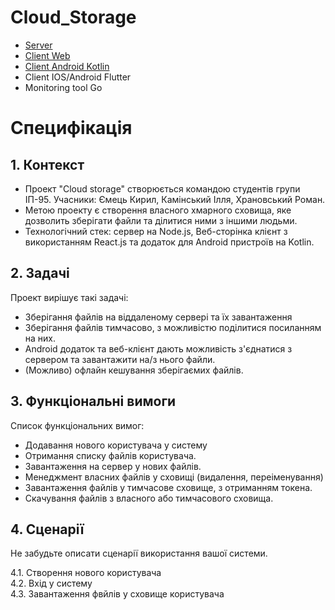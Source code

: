 # Cloud_Storage
* [Server](https://github.com/AliusDieMorietur/https://github.com/AliusDieMorietur/node_cloud_server)
* [Client Web](https://github.com/AliusDieMorietur/react_cloud_client_web)
* [Client Android Kotlin](https://github.com/AliusDieMorietur/https://github.com/AliusDieMorietur/Client_Android)
* Client IOS/Android Flutter
* Monitoring tool Go

# Специфікація
## 1. Контекст
- Проект "Cloud storage" створюється командою студентів групи ІП-95. Учасники: Ємець Кирил, Камінський Ілля, Храновський Роман.
- Метою проекту є створення власного хмарного сховища, яке дозволить зберігати файли та ділитися ними з іншими людьми. 
- Технологічний стек: сервер на Node.js, Веб-сторінка клієнт з використанням React.js та додаток для Android пристроїв на Kotlin.

## 2. Задачі
Проект вирішує такі задачі:
- Зберігання файлів на віддаленому сервері та їх завантаження 
- Зберігання файлів тимчасово, з можливістю поділитися посиланням на них.
- Android додаток та веб-клієнт дають можливість з'єднатися з сервером та завантажити на/з нього файли.
- (Можливо) офлайн кешування зберігаємих файлів.

## 3. Функціональні вимоги
Список функціональних вимог:
- Додавання нового користувача у систему
- Отримання списку файлів користувача.
- Завантаження на сервер у нових файлів.
- Менеджмент власних файлів у сховищі (видалення, переіменування)
- Завантаження файлів у тимчасове сховище, з отриманням токена.
- Скачування файлів з власного або тимчасового сховища.

## 4. Сценарії
Не забудьте описати сценарії використання вашої системи.

4.1. Створення нового користувача  
4.2. Вхід у систему  
4.3. Завантаження фвйлів у сховище користувача
